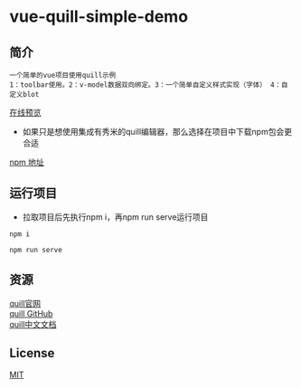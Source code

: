 # vue-quill-simple-demo

## 简介
```
一个简单的vue项目使用quill示例
1：toolbar使用。2：v-model数据双向绑定。3：一个简单自定义样式实现（字体） 4：自定义blot
```
<a href="http://www.lichengblog.com/demo/vue-quill-simple-demo/index.html" target="_blank">在线预览</a>

  * 如果只是想使用集成有秀米的quill编辑器，那么选择在项目中下载npm包会更合适

<a href="https://www.npmjs.com/package/vue-quill-xiumi" target="_blank">npm 地址</a>

## 运行项目
  * 拉取项目后先执行npm i，再npm run serve运行项目
```
npm i

npm run serve
```  

## 资源

<a href="https://quilljs.com" target="_blank">quill官网</a><br>
<a href="https://github.com/quilljs/quill" target="_blank">quill GitHub</a><br>
<a href="https://www.kancloud.cn/liuwave/quill/1409423" target="_blank">quill中文文档</a><br>

## License

<a href="https://opensource.org/licenses/MIT" target="_blank">MIT</a>
